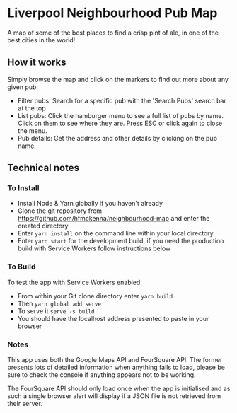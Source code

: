 # Liverpool Neighbourhood Pub Map

A map of some of the best places to find a crisp pint of ale, in one of the best cities in the world!

## How it works

Simply browse the map and click on the markers to find out more about any given pub.

- Filter pubs: Search for a specific pub with the 'Search Pubs' search bar at the top
- List pubs: Click the hamburger menu to see a full list of pubs by name. Click on them to see where they are. Press ESC or click again to close the menu.
- Pub details: Get the address and other details by clicking on the pub name.

## Technical notes

### To Install
- Install Node & Yarn globally if you haven't already
- Clone the git repository from https://github.com/hfmckenna/neighbourhood-map and enter the created directory
- Enter `yarn install` on the command line within your local directory
- Enter `yarn start` for the development build, if you need the production build with Service Workers follow instructions below

### To Build

To test the app with Service Workers enabled

- From within your Git clone directory enter `yarn build`
- Then `yarn global add serve`
- To serve it `serve -s build`
- You should have the localhost address presented to paste in your browser

### Notes

This app uses both the Google Maps API and FourSquare API. The former presents lots of detailed information when anything fails to load, please be sure to check the console if anything appears not to be working.

The FourSquare API should only load once when the app is initialised and as such a single browser alert will display if a JSON file is not retrieved from their server.